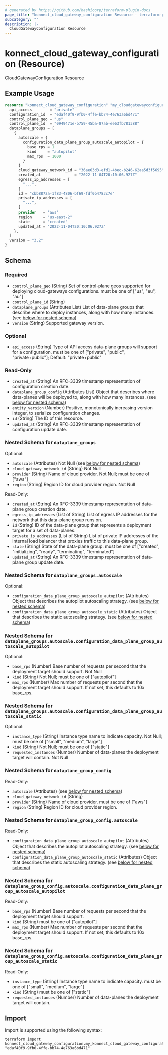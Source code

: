 ```yaml
---
# generated by https://github.com/hashicorp/terraform-plugin-docs
page_title: "konnect_cloud_gateway_configuration Resource - terraform-provider-konnect"
subcategory: ""
description: |-
  CloudGatewayConfiguration Resource
---
```


# konnect_cloud_gateway_configuration (Resource)

CloudGatewayConfiguration Resource

## Example Usage

```terraform
resource "konnect_cloud_gateway_configuration" "my_cloudgatewayconfiguration" {
  api_access        = "private"
  configuration_id  = "edaf40f9-9fb0-4ffe-bb74-4e763a6bd471"
  control_plane_geo = "us"
  control_plane_id  = "0949471e-b759-45ba-87ab-ee63fb781388"
  dataplane_groups = [
    {
      autoscale = {
        configuration_data_plane_group_autoscale_autopilot = {
          base_rps = 1
          kind     = "autopilot"
          max_rps  = 1000
        }
      }
      cloud_gateway_network_id = "36ae63d3-efd1-4bec-b246-62aa5d3f5695"
      created_at               = "2022-11-04T20:10:06.927Z"
      egress_ip_addresses = [
        "...",
      ]
      id = "cbb8872a-1f83-4806-bf69-fdf0b4783c7e"
      private_ip_addresses = [
        "...",
      ]
      provider   = "aws"
      region     = "us-east-2"
      state      = "created"
      updated_at = "2022-11-04T20:10:06.927Z"
    },
  ]
  version = "3.2"
}
```

<!-- schema generated by tfplugindocs -->
## Schema

### Required

- `control_plane_geo` (String) Set of control-plane geos supported for deploying cloud-gateways configurations. must be one of ["us", "eu", "au"]
- `control_plane_id` (String)
- `dataplane_groups` (Attributes List) List of data-plane groups that describe where to deploy instances, along with how many instances. (see [below for nested schema](#nestedatt--dataplane_groups))
- `version` (String) Supported gateway version.

### Optional

- `api_access` (String) Type of API access data-plane groups will support for a configuration. must be one of ["private", "public", "private+public"]; Default: "private+public"

### Read-Only

- `created_at` (String) An RFC-3339 timestamp representation of configuration creation date.
- `dataplane_group_config` (Attributes List) Object that describes where data-planes will be deployed to, along with how many instances. (see [below for nested schema](#nestedatt--dataplane_group_config))
- `entity_version` (Number) Positive, monotonically increasing version integer, to serialize configuration changes.
- `id` (String) The ID of this resource.
- `updated_at` (String) An RFC-3339 timestamp representation of configuration update date.

<a id="nestedatt--dataplane_groups"></a>
### Nested Schema for `dataplane_groups`

Optional:

- `autoscale` (Attributes) Not Null (see [below for nested schema](#nestedatt--dataplane_groups--autoscale))
- `cloud_gateway_network_id` (String) Not Null
- `provider` (String) Name of cloud provider. Not Null; must be one of ["aws"]
- `region` (String) Region ID for cloud provider region. Not Null

Read-Only:

- `created_at` (String) An RFC-3339 timestamp representation of data-plane group creation date.
- `egress_ip_addresses` (List of String) List of egress IP addresses for the network that this data-plane group runs on.
- `id` (String) ID of the data-plane group that represents a deployment target for a set of data-planes.
- `private_ip_addresses` (List of String) List of private IP addresses of the internal load balancer that proxies traffic to this data-plane group.
- `state` (String) State of the data-plane group. must be one of ["created", "initializing", "ready", "terminating", "terminated"]
- `updated_at` (String) An RFC-3339 timestamp representation of data-plane group update date.

<a id="nestedatt--dataplane_groups--autoscale"></a>
### Nested Schema for `dataplane_groups.autoscale`

Optional:

- `configuration_data_plane_group_autoscale_autopilot` (Attributes) Object that describes the autopilot autoscaling strategy. (see [below for nested schema](#nestedatt--dataplane_groups--autoscale--configuration_data_plane_group_autoscale_autopilot))
- `configuration_data_plane_group_autoscale_static` (Attributes) Object that describes the static autoscaling strategy. (see [below for nested schema](#nestedatt--dataplane_groups--autoscale--configuration_data_plane_group_autoscale_static))

<a id="nestedatt--dataplane_groups--autoscale--configuration_data_plane_group_autoscale_autopilot"></a>
### Nested Schema for `dataplane_groups.autoscale.configuration_data_plane_group_autoscale_autopilot`

Optional:

- `base_rps` (Number) Base number of requests per second that the deployment target should support. Not Null
- `kind` (String) Not Null; must be one of ["autopilot"]
- `max_rps` (Number) Max number of requests per second that the deployment target should support. If not set, this defaults to 10x base_rps.


<a id="nestedatt--dataplane_groups--autoscale--configuration_data_plane_group_autoscale_static"></a>
### Nested Schema for `dataplane_groups.autoscale.configuration_data_plane_group_autoscale_static`

Optional:

- `instance_type` (String) Instance type name to indicate capacity. Not Null; must be one of ["small", "medium", "large"]
- `kind` (String) Not Null; must be one of ["static"]
- `requested_instances` (Number) Number of data-planes the deployment target will contain. Not Null




<a id="nestedatt--dataplane_group_config"></a>
### Nested Schema for `dataplane_group_config`

Read-Only:

- `autoscale` (Attributes) (see [below for nested schema](#nestedatt--dataplane_group_config--autoscale))
- `cloud_gateway_network_id` (String)
- `provider` (String) Name of cloud provider. must be one of ["aws"]
- `region` (String) Region ID for cloud provider region.

<a id="nestedatt--dataplane_group_config--autoscale"></a>
### Nested Schema for `dataplane_group_config.autoscale`

Read-Only:

- `configuration_data_plane_group_autoscale_autopilot` (Attributes) Object that describes the autopilot autoscaling strategy. (see [below for nested schema](#nestedatt--dataplane_group_config--autoscale--configuration_data_plane_group_autoscale_autopilot))
- `configuration_data_plane_group_autoscale_static` (Attributes) Object that describes the static autoscaling strategy. (see [below for nested schema](#nestedatt--dataplane_group_config--autoscale--configuration_data_plane_group_autoscale_static))

<a id="nestedatt--dataplane_group_config--autoscale--configuration_data_plane_group_autoscale_autopilot"></a>
### Nested Schema for `dataplane_group_config.autoscale.configuration_data_plane_group_autoscale_autopilot`

Read-Only:

- `base_rps` (Number) Base number of requests per second that the deployment target should support.
- `kind` (String) must be one of ["autopilot"]
- `max_rps` (Number) Max number of requests per second that the deployment target should support. If not set, this defaults to 10x base_rps.


<a id="nestedatt--dataplane_group_config--autoscale--configuration_data_plane_group_autoscale_static"></a>
### Nested Schema for `dataplane_group_config.autoscale.configuration_data_plane_group_autoscale_static`

Read-Only:

- `instance_type` (String) Instance type name to indicate capacity. must be one of ["small", "medium", "large"]
- `kind` (String) must be one of ["static"]
- `requested_instances` (Number) Number of data-planes the deployment target will contain.

## Import

Import is supported using the following syntax:

```shell
terraform import konnect_cloud_gateway_configuration.my_konnect_cloud_gateway_configuration "edaf40f9-9fb0-4ffe-bb74-4e763a6bd471"
```

